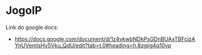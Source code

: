 # JogoIP
Link do google docs:
- https://docs.google.com/document/d/1z4vkwbNDkPsGDnBUAxTBFcjzAYnUVemIsHv5Vku_QdU/edit?tab=t.0#heading=h.8zgiig4q10yp
